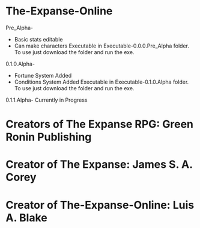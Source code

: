 # The-Expanse-Online
   
 Pre_Alpha-
  - Basic stats editable  
  - Can make characters
Executable in Executable-0.0.0.Pre_Alpha folder.
To use just download the folder and run the exe.


 0.1.0.Alpha-
  - Fortune System Added
  - Conditions System Added
Executable in Executable-0.1.0.Alpha folder.
To use just download the folder and run the exe.


 0.1.1.Alpha- Currently in Progress

# Creators of The Expanse RPG: Green Ronin Publishing

# Creator of The Expanse: James S. A. Corey

# Creator of The-Expanse-Online: Luis A. Blake
